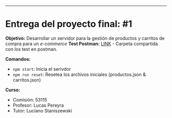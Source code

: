 ********
# Entrega del proyecto final: #1
**Objetivo:** Desarrollar un servidor para la gestión de productos y carritos de compra para un *e-commerce*
**Test Postman:** [LINK](https://bold-shuttle-355224.postman.co/workspace/New-Team-Workspace~8c97ea5a-157a-4297-95ad-898e284a0d41/collection/31523825-c84f981d-f00f-4f4c-a98d-c0db7de70595?action=share&creator=31523825)
	- Carpeta compartida con los test en postman.

**Comandos:**
* `npm start`: Inicia el serivdor
* `npm run reset`: Resetea los archivos iniciales (productos.json & carritos.json)

**Curso:**
* Comisión: 53115
* Profesor: Lucas Pereyra
* Tutor:  Luciano Staniszewski